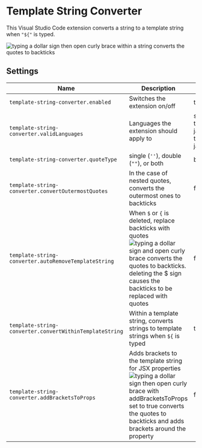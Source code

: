 # Template String Converter

This Visual Studio Code extension converts a string to a template string when `"${"` is typed.

![typing a dollar sign then open curly brace within a string converts the quotes to backticks](https://raw.githubusercontent.com/meganrogge/template-string-converter/master/images/demo.gif)

## Settings

| Name                                 | Description                                                                                                                                                                                                                                                                                                                       | Default Value |
| ------------------------------------ | --------------------------------------------------------------------------------------------------------------------------------------------------------------------------------------------------------------------------------------------------------------------------------------------------------------------------------- | ------------- |
| `template-string-converter.enabled`         | Switches the extension on/off                                                                                                                                                                                        | true |
| `template-string-converter.validLanguages` | Languages the extension should apply to                                                                                                                                                | svelte, typescript, javascript, typescriptreact, javascriptreact |
| `template-string-converter.quoteType`   | single (`''`), double (`""`), or both                                                                                                                  | both |
| `template-string-converter.convertOutermostQuotes`    | In the case of nested quotes, converts the outermost ones to backticks | false |
| `template-string-converter.autoRemoveTemplateString` | When `$` or `{` is deleted, replace backticks with quotes ![typing a dollar sign and open curly brace converts the quotes to backticks. deleting the $ sign causes the backticks to be replaced with quotes](https://raw.githubusercontent.com/meganrogge/template-string-converter/master/images/auto-remove.gif) | false |
| `template-string-converter.convertWithinTemplateString`          | Within a template string, converts strings to template strings when `${` is typed                 | true |
| `template-string-converter.addBracketsToProps`          | Adds brackets to the template string for JSX properties ![typing a dollar sign then open curly brace with addBracketsToProps set to true converts the quotes to backticks and adds brackets around the property](https://raw.githubusercontent.com/meganrogge/template-string-converter/master/images/jsx-props.gif) | false |

